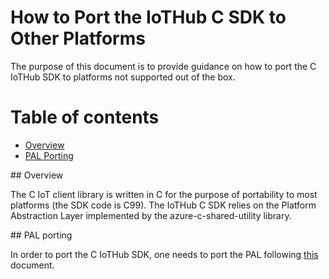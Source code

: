 # How to Port the IoTHub C SDK to Other Platforms

The purpose of this document is to provide guidance on how to port the C IoTHub SDK to platforms not supported out of the box.

# Table of contents
- [Overview](#Overview)
- [PAL Porting](#PAL-porting)

<a name="Overview"/>
## Overview
</a>

The C IoT client library is written in C for the purpose of portability to most platforms (the SDK code is C99).
The IoTHub C SDK relies on the Platform Abstraction Layer implemented by the azure-c-shared-utility library.

<a name="PAL-porting"/>
## PAL porting
</a>

In order to port the C IoTHub SDK, one needs to port the PAL following [this](https://www.github.com/Azure/azure-c-shared-utility/blob/doc/porting_guide.md) document. 
